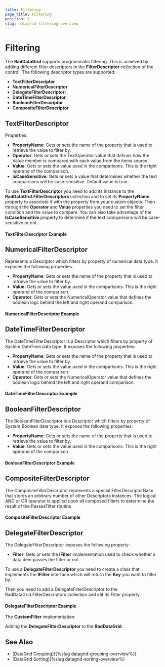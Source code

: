 ```yaml
---
title: Filtering
page_title: Filtering
position: 2
slug: datagrid-filtering-overview
---
```


# Filtering #

The **RadDataGrid** supports programmatic filtering. This is achieved by adding different filter descriptors in the **FilterDescriptor** collection of the control. The following descriptor types are supported:

* **TextFilterDescriptor**
* **NumericalFilterDescriptor**
* **DelegateFilterDescriptor:**
* **DateTimeFilterDescriptor**
* **BooleanFilterDescriptor**
* **CompositeFilterDescriptor**

## TextFilterDescriptor

Properties:

* **PropertyName**: Gets or sets the name of the property that is used to retrieve the value to filter by.
* **Operator**: Gets or sets the TextOperator value that defines how the Value member is compared with each value from the items source.
* **Value**: Gets or sets the value used in the comparisons. This is the right operand of the comparison.
* **IsCaseSensitive**: Gets or sets a value that determines whether the text comparisons will be case-sensitive. Default value is true.

To use **TextFilterDescriptor** you need to add its instance to the **RadDataGrid.FilterDescriptors** collection and to set its **PropertyName** property to associate it with the property from your custom objects. Then through the **Operator** and **Value** properties you need to set the filter condition and the value to compare. You can also take advantage of the **IsCaseSensitive** property to determine if the text comparisons will be case-sensitive or not.

#### TextFilterDescriptor Example
<snippet id='grid-textfilterdescriptor-xaml'/>

## NumericalFilterDescriptor

Represents a Descriptor which filters by property of numerical data type. It exposes the following properties.

* **PropertyName**: Gets or sets the name of the property that is used to retrieve the value to filter by.
* **Value**: Gets or sets the value used in the comparisons. This is the right operand of the comparison.
* **Operator**: Gets or sets the NumericalOperator value that defines the boolean logc behind the left and right operand comparison.

#### NumericalFilterDescriptor Example
<snippet id='calendar-numericalfilterdecsriptor-xaml'/>

## DateTimeFilterDescriptor

The DateTimeFilterDescriptor is a Descriptor which filters by property of System.DateTime data type. It exposes the following properties:

* **PropertyName**: Gets or sets the name of the property that is used to retrieve the value to filter by.
* **Value**: Gets or sets the value used in the comparisons. This is the right operand of the comparison.
* **Operator**: Gets or sets the NumericalOperator value that defines the boolean logic behind the left and right operand comparison.

#### DateTimeFilterDescriptor Example
<snippet id='calendar-datetimefilterdescriptor-xaml'/>

## BooleanFilterDescriptor

The BooleanFilterDescriptor is a Descriptor which filters by property of System.Boolean data type. It exposes the following properties:

* **PropertyName**: Gets or sets the name of the property that is used to retrieve the value to filter by.
* **Value**: Gets or sets the value used in the comparisons. This is the right operand of the comparison.
 
#### BooleanFilterDescriptor Example

<snippet id='calendar-booleanfilterdescriptor-xaml'/>

## CompositeFilterDescriptor

The CompositeFilterDescriptor represents a special FilterDescriptorBase that stores an arbitrary number of other Descriptors instances. The logical AND or OR operator is applied upon all composed filters to determine the result of the PassesFilter routine.

#### CompositeFilterDescriptor Example

<snippet id='calendar-compositefilterdescriptor-xaml'/>

## DelegateFilterDescriptor

The DelegateFilterDescriptor exposes the following property:

* **Filter**: Gets or sets the **IFilter** implementation used to check whether a data item passes the filter or not.

To use a **DelegateFilterDescriptor** you need to create a class that implements the **IFilter** interface which will return the **Key** you want to filter by.

Then you need to add a DelegateFilterDescriptor to the RadDataGrid.FilterDescriptors collection and set its Filter property.

#### DelegateFilterDescriptor Example

The **CustomFilter** implementation:

<snippet id='calendar-delegatefilterdescriptor-csharp'/>

Adding the **DelegateFilterDescriptor** to the **RadDataGrid**:

<snippet id='calendar-delegatefilterdescriptor-added'/>

## See Also

* [DataGrid Grouping]({%slug datagrid-grouping-overview%})
* [DataGrid Sorting](%slug datagrid-sorting-overview%)

